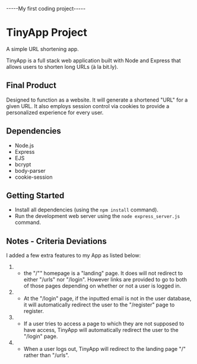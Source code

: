 -----My first coding project-----

# TinyApp Project

A simple URL shortening app.

TinyApp is a full stack web application built with Node and Express that allows users to shorten long URLs (à la bit.ly).

## Final Product

Designed to function as a website.
It will generate a shortened "URL" for a given URL.
It also employs session control via cookies to provide a personalized experience for every user.


## Dependencies

- Node.js
- Express
- EJS
- bcrypt
- body-parser
- cookie-session

## Getting Started

- Install all dependencies (using the `npm install` command).
- Run the development web server using the `node express_server.js` command.

## Notes - Criteria Deviations

I added a few extra features to my App as listed below:

1. - the "/"" homepage is a "landing" page. It does will not redirect to either "/urls" nor "/login". However links are provided to go to both of those pages depending on whether or not a user is logged in.

2. - At the "/login" page, if the inputted email is not in the user database, it will automatically redirect the user to the "/register" page to register.

3. - If a user tries to access a page to which they are not supposed to have access, TinyApp will automatically redirect the user to the "/login" page.

4. - When a user logs out, TinyApp will redirect to the landing page "/" rather than "/urls".